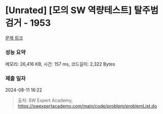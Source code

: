 # [Unrated] [모의 SW 역량테스트] 탈주범 검거 - 1953 

[문제 링크](https://swexpertacademy.com/main/code/problem/problemDetail.do?contestProbId=AV5PpLlKAQ4DFAUq) 

### 성능 요약

메모리: 26,416 KB, 시간: 157 ms, 코드길이: 2,322 Bytes

### 제출 일자

2024-08-11 16:22



> 출처: SW Expert Academy, https://swexpertacademy.com/main/code/problem/problemList.do
